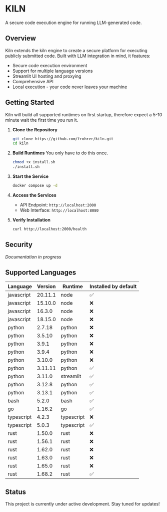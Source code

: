 
# KILN

A secure code execution engine for running LLM-generated code.

## Overview

Kiln extends the kiln engine to create a secure platform for executing publicly submitted code. Built with LLM integration in mind, it features:

- Secure code execution environment
- Support for multiple language versions
- Streamlit UI hosting and proxying
- Comprehensive API
- Local execution - your code never leaves your machine

## Getting Started

Kiln will build all supported runtimes on first startup, therefore expect a 5-10 minute wait the first time you run it.

1. **Clone the Repository**

   ```bash
   git clone https://github.com/frohrer/kiln.git
   cd kiln
   ```

2. **Build Runtimes**
   You only have to do this once.

   ```bash
   chmod +x install.sh
   ./install.sh
   ```

3. **Start the Service**

   ```bash
   docker compose up -d
   ```

4. **Access the Services**

   - API Endpoint: `http://localhost:2000`
   - Web Interface: `http://localhost:8080`

5. **Verify Installation**
   ```bash
   curl http://localhost:2000/health
   ```

## Security

_Documentation in progress_

## Supported Languages

| Language   | Version | Runtime    | Installed by default |
| ---------- | ------- | ---------- | -------------------- |
| javascript | 20.11.1 | node       | ✅                   |
| javascript | 15.10.0 | node       | ❌                   |
| javascript | 16.3.0  | node       | ❌                   |
| javascript | 18.15.0 | node       | ❌                   |
| python     | 2.7.18  | python     | ❌                   |
| python     | 3.5.10  | python     | ❌                   |
| python     | 3.9.1   | python     | ❌                   |
| python     | 3.9.4   | python     | ❌                   |
| python     | 3.10.0  | python     | ❌                   |
| python     | 3.11.11 | python     | ✅                   |
| python     | 3.11.0  | streamlit  | ✅                   |
| python     | 3.12.8  | python     | ✅                   |
| python     | 3.13.1  | python     | ✅                   |
| bash       | 5.2.0   | bash       | ✅                   |
| go         | 1.16.2  | go         | ✅                   |
| typescript | 4.2.3   | typescript | ❌                   |
| typescript | 5.0.3   | typescript | ✅                   |
| rust       | 1.50.0  | rust       | ❌                   |
| rust       | 1.56.1  | rust       | ❌                   |
| rust       | 1.62.0  | rust       | ❌                   |
| rust       | 1.63.0  | rust       | ❌                   |
| rust       | 1.65.0  | rust       | ❌                   |
| rust       | 1.68.2  | rust       | ✅                   |

## Status

This project is currently under active development. Stay tuned for updates!
